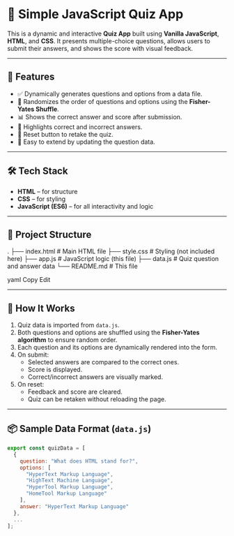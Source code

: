 # 🧠 Simple JavaScript Quiz App

This is a dynamic and interactive **Quiz App** built using **Vanilla JavaScript**, **HTML**, and **CSS**. It presents multiple-choice questions, allows users to submit their answers, and shows the score with visual feedback.

---

## 🚀 Features

- ✅ Dynamically generates questions and options from a data file.
- 🔀 Randomizes the order of questions and options using the **Fisher-Yates Shuffle**.
- 📊 Shows the correct answer and score after submission.
- 🎯 Highlights correct and incorrect answers.
- 🔁 Reset button to retake the quiz.
- 🧪 Easy to extend by updating the question data.

---

## 🛠️ Tech Stack

- **HTML** – for structure
- **CSS** – for styling
- **JavaScript (ES6)** – for all interactivity and logic

---

## 📁 Project Structure

.
├── index.html # Main HTML file
├── style.css # Styling (not included here)
├── app.js # JavaScript logic (this file)
├── data.js # Quiz question and answer data
└── README.md # This file

yaml
Copy
Edit

---

## 🧩 How It Works

1. Quiz data is imported from `data.js`.
2. Both questions and options are shuffled using the **Fisher-Yates algorithm** to ensure random order.
3. Each question and its options are dynamically rendered into the form.
4. On submit:
   - Selected answers are compared to the correct ones.
   - Score is displayed.
   - Correct/incorrect answers are visually marked.
5. On reset:
   - Feedback and score are cleared.
   - Quiz can be retaken without reloading the page.

---

## 📦 Sample Data Format (`data.js`)

```js
export const quizData = [
  {
    question: "What does HTML stand for?",
    options: [
      "HyperText Markup Language",
      "HighText Machine Language",
      "HyperTool Markup Language",
      "HomeTool Markup Language"
    ],
    answer: "HyperText Markup Language"
  },
  ...
];
```
